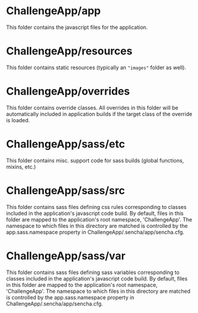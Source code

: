 # ChallengeApp/app

This folder contains the javascript files for the application.

# ChallengeApp/resources

This folder contains static resources (typically an `"images"` folder as well).

# ChallengeApp/overrides

This folder contains override classes. All overrides in this folder will be 
automatically included in application builds if the target class of the override
is loaded.

# ChallengeApp/sass/etc

This folder contains misc. support code for sass builds (global functions, 
mixins, etc.)

# ChallengeApp/sass/src

This folder contains sass files defining css rules corresponding to classes
included in the application's javascript code build.  By default, files in this 
folder are mapped to the application's root namespace, 'ChallengeApp'. The
namespace to which files in this directory are matched is controlled by the
app.sass.namespace property in ChallengeApp/.sencha/app/sencha.cfg. 

# ChallengeApp/sass/var

This folder contains sass files defining sass variables corresponding to classes
included in the application's javascript code build.  By default, files in this 
folder are mapped to the application's root namespace, 'ChallengeApp'. The
namespace to which files in this directory are matched is controlled by the
app.sass.namespace property in ChallengeApp/.sencha/app/sencha.cfg. 
